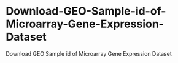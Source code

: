 # Download-GEO-Sample-id-of-Microarray-Gene-Expression-Dataset
Download GEO Sample id of Microarray Gene Expression Dataset
